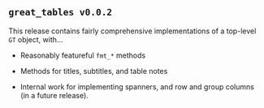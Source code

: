 ## `great_tables v0.0.2`

This release contains fairly comprehensive implementations of a top-level `GT` object, with...

* Reasonably featureful `fmt_*` methods

* Methods for titles, subtitles, and table notes

* Internal work for implementing spanners, and row and group columns (in a future release).
